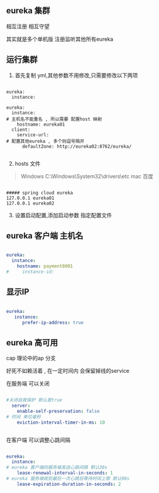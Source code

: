 
## eureka 集群

相互注册 相互守望

其实就是多个单机版 注册监听其他所有eureka




## 运行集群

1. 首先复制 yml,其他参数不用修改,只需要修改以下两项

```

eureka:
  instance:

eureka:
  instance:
# 主机名不能重名 , 所以需要 配置host 映射
    hostname: eureka01
  client:
    service-url:
# 配置其他eureka , 多个则逗号隔开
      defaultZone: http://eureka02:8762/eureka/


```


2. hosts 文件 
> Windows C:\Windows\System32\drivers\etc
> mac 百度
>
```

##### spring cloud eureka
127.0.0.1 eureka01
127.0.0.1 eureka02

```

3. 设置启动配置,添加启动参数 指定配置文件




## eureka 客户端 主机名

```yaml

eureka:
  instance:
    hostname: payment8001
#     instance-id:

```
    
    
## 显示IP

```yaml

eureka:
   instance: 
      prefer-ip-address: true

```


## eureka 高可用

cap 理论中的ap 分支

好死不如赖活着 ,  在一定时间内 会保留掉线的service 


在服务端 可以关闭

```yaml

#关闭自我保护 默认是true
  server:
    enable-self-preservation: false
# 时间 单位毫秒
    eviction-interval-timer-in-ms: 10



```


在客户端 可以调整心跳间隔
```yaml

eureka:
  instance:
# eureka 客户端向服务端发送心跳间隔 默认30s
    lease-renewal-interval-in-seconds: 1
# eureka 服务端收到最后一次心跳后等待时间上限 默认90s
    lease-expiration-duration-in-seconds: 2

```